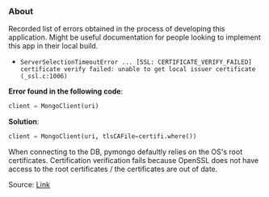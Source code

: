 ### About

Recorded list of errors obtained in the process of developing this application.
Might be useful documentation for people looking to implement this app in their local
build.

- `ServerSelectionTimeoutError ... [SSL: CERTIFICATE_VERIFY_FAILED] certificate verify failed: unable to get local issuer certificate (_ssl.c:1006)`

**Error found in the following code**:
```Python
client = MongoClient(uri)
```

**Solution**:
```Python
client = MongoClient(uri, tlsCAFile=certifi.where())
```

When connecting to the DB, pymongo defaultly relies on the OS's root certificates. Certification verification
fails because OpenSSL does not have access to the root certificates / the certificates are out of date.

Source: [Link](https://www.mongodb.com/community/forums/t/serverselectiontimeouterror-ssl-certificate-verify-failed-trying-to-understand-the-origin-of-the-problem/115288)